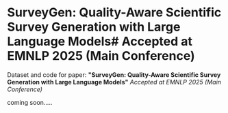 # SurveyGen: Quality-Aware Scientific Survey Generation with Large Language Models# Accepted at EMNLP 2025 (Main Conference)

Dataset and code for paper: **"SurveyGen: Quality-Aware Scientific Survey Generation with Large Language Models"**  *Accepted at EMNLP 2025 (Main Conference)*

coming soon.....
